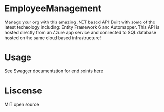 # EmployeeManagement

Manage your org with this amazing .NET based API! Built with some of the latest technology including: Entity Framework 6 and Automapper. This API is hosted directly from an Azure app service and connected to SQL database hosted on the same cloud based infrastructure! 

# Usage
See Swagger documentation for end points [here](https://employeemanagement20220630211007.azurewebsites.net/swagger/index.html)

# Liscense
MIT open source
